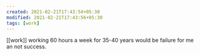 ```yaml
---
created: 2021-02-21T17:43:54+05:30
modified: 2021-02-21T17:43:56+05:30
tags: [work]
---
```

[[work]]
working 60 hours a week for 35-40 years would be failure for me an not success.
